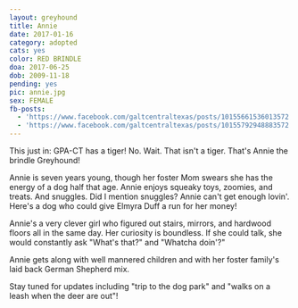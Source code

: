 ```yaml
---
layout: greyhound
title: Annie
date: 2017-01-16
category: adopted
cats: yes
color: RED BRINDLE
doa: 2017-06-25
dob: 2009-11-18
pending: yes
pic: annie.jpg
sex: FEMALE
fb-posts:
  - 'https://www.facebook.com/galtcentraltexas/posts/10155661536013572:0'
  - 'https://www.facebook.com/galtcentraltexas/posts/10155792948883572'
---
```


This just in: GPA-CT has a tiger! No. Wait. That isn't a tiger. That's Annie the brindle Greyhound!

Annie is seven years young, though her foster Mom swears she has the energy of a dog half that age. Annie enjoys squeaky toys, zoomies, and treats. And snuggles. Did I mention snuggles? Annie can't get enough lovin'. Here's a dog who could give Elmyra Duff a run for her money!

Annie's a very clever girl who figured out stairs, mirrors, and hardwood floors all in the same day. Her curiosity is boundless. If she could talk, she would constantly ask "What's that?" and "Whatcha doin'?"

Annie gets along with well mannered children and with her foster family's laid back German
Shepherd mix.

Stay tuned for updates including "trip to the dog park" and "walks on a leash when the deer are out"!
